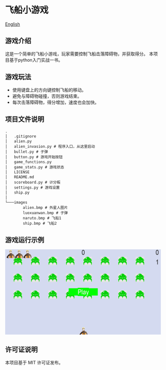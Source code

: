 # 飞船小游戏
[English](README_en.md)

## 游戏介绍

这是一个简单的飞船小游戏，玩家需要控制飞船击落障碍物，并获取得分。
本项目基于python入门实战一书。

## 游戏玩法

- 使用键盘上的方向键控制飞船的移动。
- 避免与障碍物碰撞，否则游戏结束。
- 每次击落障碍物，得分增加，速度也会加快。

## 项目文件说明
```shell
.
│   .gitignore
│   alien.py
│   alien_invasion.py # 程序入口，从这里启动
│   bullet.py # 子弹
│   button.py # 游戏开始按钮
│   game_functions.py
│   game_stats.py # 游戏状态
│   LICENSE
│   README.md
│   scoreboard.py # 计分板
│   settings.py # 游戏设置
│   ship.py
│
└───images
        alien.bmp # 外星人图片
        luoxuanwan.bmp # 子弹
        naruto.bmp # 飞船1
        ship.bmp # 飞船2
```

## 游戏运行示例
![游戏运行图片](gamedemo.gif)

## 许可证说明
本项目基于 MIT 许可证发布。